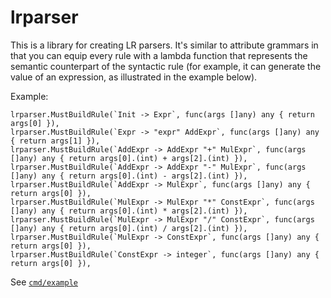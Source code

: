 # lrparser
This is a library for creating LR parsers. It's similar to attribute grammars in that you can equip every rule with a lambda function that represents the semantic counterpart of the syntactic rule (for example, it can generate the value of an expression, as illustrated in the example below). 

Example:
```
lrparser.MustBuildRule(`Init -> Expr`, func(args []any) any { return args[0] }),
lrparser.MustBuildRule(`Expr -> "expr" AddExpr`, func(args []any) any { return args[1] }),
lrparser.MustBuildRule(`AddExpr -> AddExpr "+" MulExpr`, func(args []any) any { return args[0].(int) + args[2].(int) }),
lrparser.MustBuildRule(`AddExpr -> AddExpr "-" MulExpr`, func(args []any) any { return args[0].(int) - args[2].(int) }),
lrparser.MustBuildRule(`AddExpr -> MulExpr`, func(args []any) any { return args[0] }),
lrparser.MustBuildRule(`MulExpr -> MulExpr "*" ConstExpr`, func(args []any) any { return args[0].(int) * args[2].(int) }),
lrparser.MustBuildRule(`MulExpr -> MulExpr "/" ConstExpr`, func(args []any) any { return args[0].(int) / args[2].(int) }),
lrparser.MustBuildRule(`MulExpr -> ConstExpr`, func(args []any) any { return args[0] }),
lrparser.MustBuildRule(`ConstExpr -> integer`, func(args []any) any { return args[0] }),
```
See [`cmd/example`](https://github.com/phomola/lrparser/blob/master/cmd/example/main.go)
